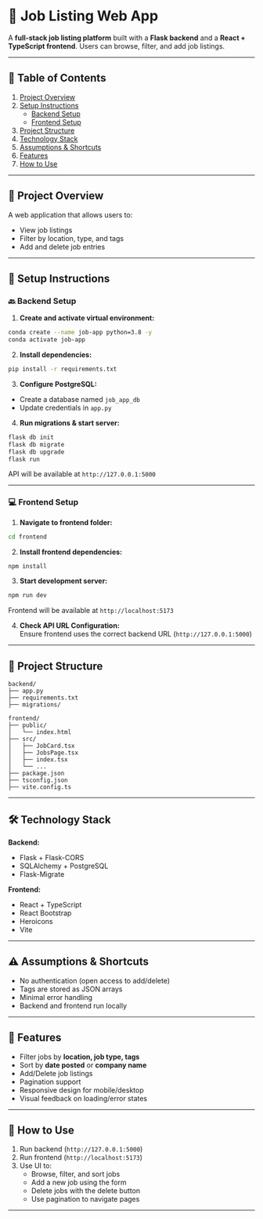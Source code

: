 
# 💼 Job Listing Web App

A **full-stack job listing platform** built with a **Flask backend** and a **React + TypeScript frontend**. Users can browse, filter, and add job listings.

---

## 📌 Table of Contents

1. [Project Overview](#project-overview)
2. [Setup Instructions](#setup-instructions)  
   - [Backend Setup](#backend-setup)  
   - [Frontend Setup](#frontend-setup)
3. [Project Structure](#project-structure)
4. [Technology Stack](#technology-stack)
5. [Assumptions & Shortcuts](#assumptions--shortcuts)
6. [Features](#features)
7. [How to Use](#how-to-use)

---

## 📁 Project Overview

A web application that allows users to:

- View job listings
- Filter by location, type, and tags
- Add and delete job entries

---

## 🔧 Setup Instructions

### 🔙 Backend Setup

1. **Create and activate virtual environment:**

```bash
conda create --name job-app python=3.8 -y
conda activate job-app
```

2. **Install dependencies:**

```bash
pip install -r requirements.txt
```

3. **Configure PostgreSQL:**

- Create a database named `job_app_db`
- Update credentials in `app.py`

4. **Run migrations & start server:**

```bash
flask db init
flask db migrate
flask db upgrade
flask run
```

API will be available at `http://127.0.0.1:5000`

---

### 💻 Frontend Setup

1. **Navigate to frontend folder:**

```bash
cd frontend
```

2. **Install frontend dependencies:**

```bash
npm install
```

3. **Start development server:**

```bash
npm run dev
```

Frontend will be available at `http://localhost:5173`

4. **Check API URL Configuration:**  
Ensure frontend uses the correct backend URL (`http://127.0.0.1:5000`)

---

## 🧱 Project Structure

```
backend/
├── app.py
├── requirements.txt
├── migrations/

frontend/
├── public/
│   └── index.html
├── src/
│   ├── JobCard.tsx
│   ├── JobsPage.tsx
│   ├── index.tsx
│   └── ...
├── package.json
├── tsconfig.json
├── vite.config.ts
```

---

## 🛠️ Technology Stack

**Backend:**

- Flask + Flask-CORS
- SQLAlchemy + PostgreSQL
- Flask-Migrate

**Frontend:**

- React + TypeScript
- React Bootstrap
- Heroicons
- Vite

---

## ⚠️ Assumptions & Shortcuts

- No authentication (open access to add/delete)
- Tags are stored as JSON arrays
- Minimal error handling
- Backend and frontend run locally

---

## 🚀 Features

- Filter jobs by **location, job type, tags**
- Sort by **date posted** or **company name**
- Add/Delete job listings
- Pagination support
- Responsive design for mobile/desktop
- Visual feedback on loading/error states

---

## 📘 How to Use

1. Run backend (`http://127.0.0.1:5000`)
2. Run frontend (`http://localhost:5173`)
3. Use UI to:
   - Browse, filter, and sort jobs
   - Add a new job using the form
   - Delete jobs with the delete button
   - Use pagination to navigate pages

---

